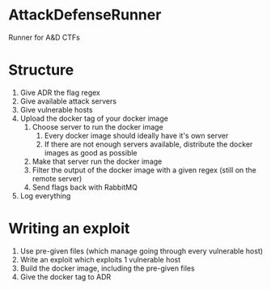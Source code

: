# AttackDefenseRunner
Runner for A&amp;D CTFs

# Structure
1. Give ADR the flag regex
2. Give available attack servers
3. Give vulnerable hosts
4. Upload the docker tag of your docker image
    1. Choose server to run the docker image
        1. Every docker image should ideally have it's own server
        2. If there are not enough servers available, distribute the docker images as good as possible
    2. Make that server run the docker image
    3. Filter the output of the docker image with a given regex (still on the remote server)
    4. Send flags back with RabbitMQ
5. Log everything

# Writing an exploit
1. Use pre-given files (which manage going through every vulnerable host)
2. Write an exploit which exploits 1 vulnerable host
3. Build the docker image, including the pre-given files
4. Give the docker tag to ADR